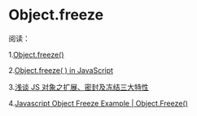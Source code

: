 # Object.freeze

阅读：

1.[Object.freeze()](https://developer.mozilla.org/zh-CN/docs/Web/JavaScript/Reference/Global_Objects/Object/freeze)

2.[Object.freeze( ) in JavaScript](https://www.geeksforgeeks.org/object-freeze-javascript/)

3.[浅谈 JS 对象之扩展、密封及冻结三大特性](https://segmentfault.com/a/1190000003894119)

4.[Javascript Object Freeze Example | Object.Freeze()](https://appdividend.com/2019/03/15/javascript-object-freeze-example-object-freeze-tutorial/)
